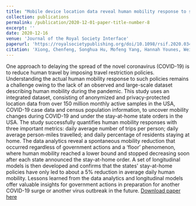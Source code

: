 ```yaml
---
title: "Mobile device location data reveal human mobility response to state-level stay-at-home orders during the COVID-19 pandemic in the USA"
collection: publications
permalink: /publication/2020-12-01-paper-title-number-8
excerpt: ''
date: 2020-12-16
venue: 'Journal of the Royal Society Interface'
paperurl: 'https://royalsocietypublishing.org/doi/10.1098/rsif.2020.0344'
citation: 'Xiong, Chenfeng, Songhua Hu, Mofeng Yang, Hannah Younes, Weiyu Luo, Sepehr Ghader, and Lei Zhang. "Mobile device location data reveal human mobility response to state-level stay-at-home orders during the COVID-19 pandemic in the USA." Journal of the Royal Society Interface 17, no. 173 (2020): 20200344.'
---
```

One approach to delaying the spread of the novel coronavirus (COVID-19) is to reduce human travel by imposing travel restriction policies. Understanding the actual human mobility response to such policies remains a challenge owing to the lack of an observed and large-scale dataset describing human mobility during the pandemic. This study uses an integrated dataset, consisting of anonymized and privacy-protected location data from over 150 million monthly active samples in the USA, COVID-19 case data and census population information, to uncover mobility changes during COVID-19 and under the stay-at-home state orders in the USA. The study successfully quantifies human mobility responses with three important metrics: daily average number of trips per person; daily average person-miles travelled; and daily percentage of residents staying at home. The data analytics reveal a spontaneous mobility reduction that occurred regardless of government actions and a ‘floor’ phenomenon, where human mobility reached a lower bound and stopped decreasing soon after each state announced the stay-at-home order. A set of longitudinal models is then developed and confirms that the states' stay-at-home policies have only led to about a 5% reduction in average daily human mobility. Lessons learned from the data analytics and longitudinal models offer valuable insights for government actions in preparation for another COVID-19 surge or another virus outbreak in the future.
[Download paper here](https://royalsocietypublishing.org/doi/10.1098/rsif.2020.0344)
